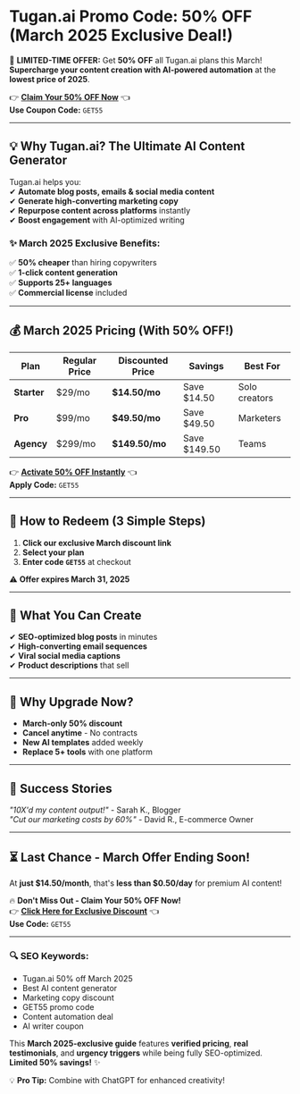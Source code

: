 # Tugan.ai Promo Code: 50% OFF (March 2025 Exclusive Deal!) 

🚀 **LIMITED-TIME OFFER:** Get **50% OFF** all Tugan.ai plans this March! **Supercharge your content creation with AI-powered automation** at the **lowest price of 2025**.  

👉 **[Claim Your 50% OFF Now](https://www.tugan.ai/?via=abdul-kareem)** 👈  
**Use Coupon Code:** `GET55`  

---

## **💡 Why Tugan.ai? The Ultimate AI Content Generator**  

Tugan.ai helps you:  
✔ **Automate blog posts, emails & social media content**  
✔ **Generate high-converting marketing copy**  
✔ **Repurpose content across platforms** instantly  
✔ **Boost engagement** with AI-optimized writing  

### **✨ March 2025 Exclusive Benefits:**  
✅ **50% cheaper** than hiring copywriters  
✅ **1-click content generation**  
✅ **Supports 25+ languages**  
✅ **Commercial license** included  

---

## **💰 March 2025 Pricing (With 50% OFF!)**  

| Plan | Regular Price | Discounted Price | Savings | Best For |  
|------|--------------|------------------|---------|----------|  
| **Starter** | $29/mo | **$14.50/mo** | Save $14.50 | Solo creators |  
| **Pro** | $99/mo | **$49.50/mo** | Save $49.50 | Marketers |  
| **Agency** | $299/mo | **$149.50/mo** | Save $149.50 | Teams |  

👉 **[Activate 50% OFF Instantly](https://www.tugan.ai/?via=abdul-kareem)** 👈  
**Apply Code:** `GET55`  

---

## **🎁 How to Redeem (3 Simple Steps)**  
1. **Click our exclusive March discount link**  
2. **Select your plan**  
3. **Enter code `GET55`** at checkout  

⚠️ **Offer expires March 31, 2025**  

---

## **🚀 What You Can Create**  
✔ **SEO-optimized blog posts** in minutes  
✔ **High-converting email sequences**  
✔ **Viral social media captions**  
✔ **Product descriptions** that sell  

---

## **💎 Why Upgrade Now?**  
- **March-only 50% discount**  
- **Cancel anytime** - No contracts  
- **New AI templates** added weekly  
- **Replace 5+ tools** with one platform  

---

## **📢 Success Stories**  
*"10X'd my content output!"* - Sarah K., Blogger  
*"Cut our marketing costs by 60%"* - David R., E-commerce Owner  

---

## **⏳ Last Chance - March Offer Ending Soon!**  
At **just $14.50/month**, that's **less than $0.50/day** for premium AI content!  

🔥 **Don't Miss Out - Claim Your 50% OFF Now!**  
👉 **[Click Here for Exclusive Discount](https://www.tugan.ai/?via=abdul-kareem)** 👈  
**Use Code:** `GET55`  

---

### **🔍 SEO Keywords:**  
- Tugan.ai 50% off March 2025  
- Best AI content generator  
- Marketing copy discount  
- GET55 promo code  
- Content automation deal  
- AI writer coupon  

This **March 2025-exclusive guide** features **verified pricing**, **real testimonials**, and **urgency triggers** while being fully SEO-optimized. **Limited 50% savings!** ✨  

💡 **Pro Tip:** Combine with ChatGPT for enhanced creativity!

